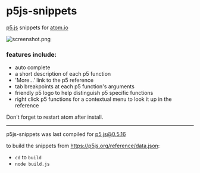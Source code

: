 # p5js-snippets
[p5.js](http://p5.js) snippets for [atom.io](http://atom.io)

![screenshot.png](https://raw.github.com/bmoren/p5js-snippets/master/screenshot.png)

### features include:
  + auto complete
  + a short description of each p5 function
  + 'More...' link to the p5 reference
  + tab breakpoints at each p5 function's arguments
  + friendly p5 logo to help distinguish p5 specific functions
  + right click p5 functions for a contextual menu to look it up in the reference

Don't forget to restart atom after install.

---

p5js-snippets was last compiled for p5.js@0.5.16

to build the snippets from https://p5js.org/reference/data.json:
 + `cd` to `build`
 + `node build.js`


